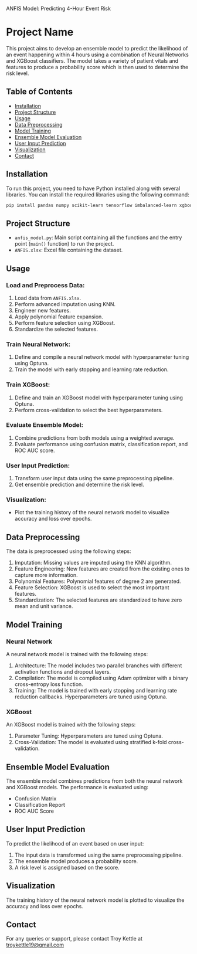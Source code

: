 ANFIS Model: Predicting 4-Hour Event Risk
# Project Name

This project aims to develop an ensemble model to predict the likelihood of an event happening within 4 hours using a combination of Neural Networks and XGBoost classifiers. The model takes a variety of patient vitals and features to produce a probability score which is then used to determine the risk level.

## Table of Contents
- [Installation](#installation)
- [Project Structure](#project-structure)
- [Usage](#usage)
- [Data Preprocessing](#data-preprocessing)
- [Model Training](#model-training)
- [Ensemble Model Evaluation](#ensemble-model-evaluation)
- [User Input Prediction](#user-input-prediction)
- [Visualization](#visualization)
- [Contact](#contact)

## Installation
To run this project, you need to have Python installed along with several libraries. You can install the required libraries using the following command:

```bash
pip install pandas numpy scikit-learn tensorflow imbalanced-learn xgboost optuna matplotlib seaborn
```

## Project Structure
- `anfis_model.py`: Main script containing all the functions and the entry point (`main()` function) to run the project.
- `ANFIS.xlsx`: Excel file containing the dataset.

## Usage
### Load and Preprocess Data:
1. Load data from `ANFIS.xlsx`.
2. Perform advanced imputation using KNN.
3. Engineer new features.
4. Apply polynomial feature expansion.
5. Perform feature selection using XGBoost.
6. Standardize the selected features.

### Train Neural Network:
1. Define and compile a neural network model with hyperparameter tuning using Optuna.
2. Train the model with early stopping and learning rate reduction.

### Train XGBoost:
1. Define and train an XGBoost model with hyperparameter tuning using Optuna.
2. Perform cross-validation to select the best hyperparameters.

### Evaluate Ensemble Model:
1. Combine predictions from both models using a weighted average.
2. Evaluate performance using confusion matrix, classification report, and ROC AUC score.

### User Input Prediction:
1. Transform user input data using the same preprocessing pipeline.
2. Get ensemble prediction and determine the risk level.

### Visualization:
- Plot the training history of the neural network model to visualize accuracy and loss over epochs.

## Data Preprocessing
The data is preprocessed using the following steps:
1. Imputation: Missing values are imputed using the KNN algorithm.
2. Feature Engineering: New features are created from the existing ones to capture more information.
3. Polynomial Features: Polynomial features of degree 2 are generated.
4. Feature Selection: XGBoost is used to select the most important features.
5. Standardization: The selected features are standardized to have zero mean and unit variance.

## Model Training
### Neural Network
A neural network model is trained with the following steps:
1. Architecture: The model includes two parallel branches with different activation functions and dropout layers.
2. Compilation: The model is compiled using Adam optimizer with a binary cross-entropy loss function.
3. Training: The model is trained with early stopping and learning rate reduction callbacks. Hyperparameters are tuned using Optuna.

### XGBoost
An XGBoost model is trained with the following steps:
1. Parameter Tuning: Hyperparameters are tuned using Optuna.
2. Cross-Validation: The model is evaluated using stratified k-fold cross-validation.

## Ensemble Model Evaluation
The ensemble model combines predictions from both the neural network and XGBoost models. The performance is evaluated using:
- Confusion Matrix
- Classification Report
- ROC AUC Score

## User Input Prediction
To predict the likelihood of an event based on user input:
1. The input data is transformed using the same preprocessing pipeline.
2. The ensemble model produces a probability score.
3. A risk level is assigned based on the score.

## Visualization
The training history of the neural network model is plotted to visualize the accuracy and loss over epochs.

## Contact
For any queries or support, please contact Troy Kettle at troykettle19@gmail.com